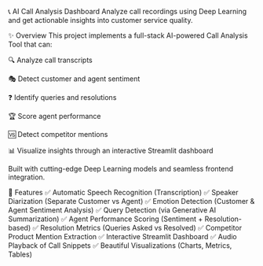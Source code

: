 📞 AI Call Analysis Dashboard
Analyze call recordings using Deep Learning and get actionable insights into customer service quality.

✨ Overview
This project implements a full-stack AI-powered Call Analysis Tool that can:

🔍 Analyze call transcripts

🎭 Detect customer and agent sentiment

❓ Identify queries and resolutions

🏆 Score agent performance

🆚 Detect competitor mentions

📊 Visualize insights through an interactive Streamlit dashboard

Built with cutting-edge Deep Learning models and seamless frontend integration.

🚀 Features
✅ Automatic Speech Recognition (Transcription)
✅ Speaker Diarization (Separate Customer vs Agent)
✅ Emotion Detection (Customer & Agent Sentiment Analysis)
✅ Query Detection (via Generative AI Summarization)
✅ Agent Performance Scoring (Sentiment + Resolution-based)
✅ Resolution Metrics (Queries Asked vs Resolved)
✅ Competitor Product Mention Extraction
✅ Interactive Streamlit Dashboard
✅ Audio Playback of Call Snippets
✅ Beautiful Visualizations (Charts, Metrics, Tables)
